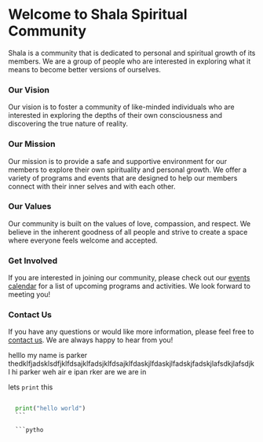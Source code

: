 # Welcome to Shala Spiritual Community

Shala is a community that is dedicated to personal and spiritual growth of its members. We are a group of people who are interested in exploring what it means to become better versions of ourselves.

### Our Vision

Our vision is to foster a community of like-minded individuals who are interested in exploring the depths of their own consciousness and discovering the true nature of reality.

### Our Mission

Our mission is to provide a safe and supportive environment for our members to explore their own spirituality and personal growth. We offer a variety of programs and events that are designed to help our members connect with their inner selves and with each other.

### Our Values

Our community is built on the values of love, compassion, and respect. We believe in the inherent goodness of all people and strive to create a space where everyone feels welcome and accepted.

### Get Involved

If you are interested in joining our community, please check out our [events calendar](events.md) for a list of upcoming programs and activities. We look forward to meeting you!

### Contact Us

If you have any questions or would like more information, please feel free to [contact us](contact.md). We are always happy to hear from you!

helllo my name is parker
thedklfjadsklsdfjklfdsajklfadsjklfdsajklfdaskjlfdaskjlfadskjfadskjlafsdkjlafsdjkl hi parker
weh air e ipan rker are we are in

lets `print` this

````python

  print("hello world")
  ```

  ```pytho
````
